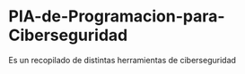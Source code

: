 # PIA-de-Programacion-para-Ciberseguridad
Es un recopilado de distintas herramientas de ciberseguridad
